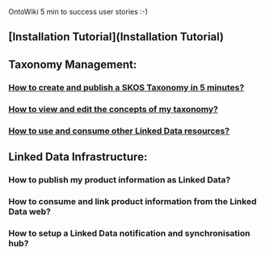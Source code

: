 OntoWiki 5 min to success user stories :-)

## [Installation Tutorial](Installation Tutorial)

## Taxonomy Management:

### [How to create and publish a SKOS Taxonomy in 5 minutes?](How-to-create-and-publish-a-SKOS-Taxonomy-in-5-minutes%3F)

### [How to view and edit the concepts of my taxonomy?](https://github.com/AKSW/OntoWiki/wiki/How-to-view-and-edit-the-concepts-of-my-taxonomy)

### [How to use and consume other Linked Data resources?](How-to-use-and-consume-other-Linked-Data-resources)

## Linked Data Infrastructure:

### How to publish my product information as Linked Data?

### How to consume and link product information from the Linked Data web?

### How to setup a Linked Data notification and synchronisation hub?